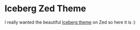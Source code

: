 # Iceberg Zed Theme

I really wanted the beautiful [Iceberg theme](https://github.com/cocopon/iceberg.vim) on Zed so here it is :)
